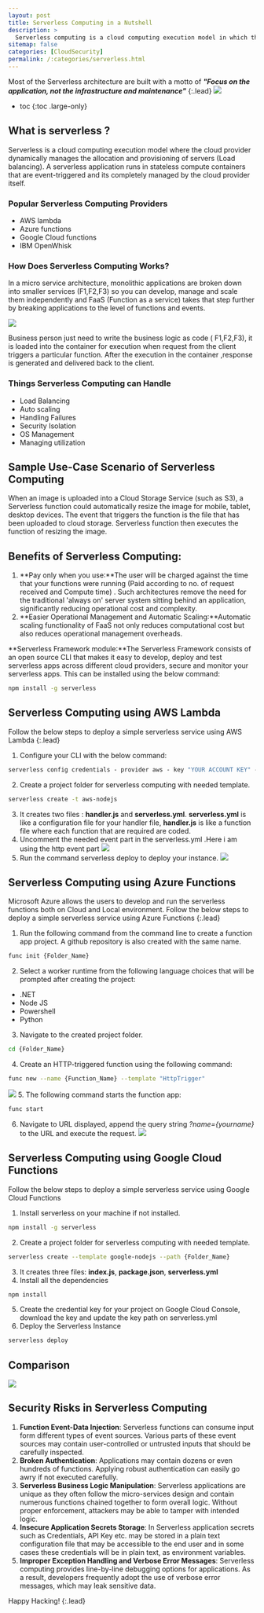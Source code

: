 ```yaml
---
layout: post
title: Serverless Computing in a Nutshell
description: >
  Serverless computing is a cloud computing execution model in which the cloud provider runs and manages the server. Read this blog for depeer insights, comparison of top cloud providers and security risks in serverless computing 
sitemap: false
categories: [CloudSecurity]
permalink: /:categories/serverless.html
---
```



Most of the Serverless architecture are built with a motto of ***"Focus on the application, not the infrastructure and maintenance"***
{:.lead}
![](https://r3dw0lfsec.github.io/assets/img/blog/cloudsecurity/serverlesscomputing/1.jpeg)

* toc
{:toc .large-only}

## What is serverless ?
Serverless is a cloud computing execution model where the cloud provider dynamically manages the allocation and provisioning of servers (Load balancing). A serverless application runs in stateless compute containers that are event-triggered and its completely managed by the cloud provider itself.

### Popular Serverless Computing Providers
* AWS lambda
* Azure functions
* Google Cloud functions
* IBM OpenWhisk

### How Does Serverless Computing Works?
In a micro service architecture, monolithic applications are broken down into smaller services (F1,F2,F3) so you can develop, manage and scale them independently and FaaS (Function as a service) takes that step further by breaking applications to the level of functions and events.

![](https://r3dw0lfsec.github.io/assets/img/blog/cloudsecurity/serverlesscomputing/2.png)

Business person just need to write the business logic as code ( F1,F2,F3), it is loaded into the container for execution when request from the client triggers a particular function. After the execution in the container ,response is generated and delivered back to the client.

### Things Serverless Computing can Handle
* Load Balancing
* Auto scaling
* Handling Failures
* Security Isolation
* OS Management
* Managing utilization

## Sample Use-Case Scenario of Serverless Computing
When an image is uploaded into a Cloud Storage Service (such as S3), a Serverless function could automatically resize the image for mobile, tablet, desktop devices. The event that triggers the function is the file that has been uploaded to cloud storage. Serverless function then executes the function of resizing the image.

## Benefits of Serverless Computing:

1. **Pay only when you use:**The user will be charged against the time that your functions were running (Paid according to no. of request received and Compute time) . Such architectures remove the need for the traditional 'always on' server system sitting behind an application, significantly reducing operational cost and complexity.
2. **Easier Operational Management and Automatic Scaling:**Automatic scaling functionality of FaaS not only reduces computational cost but also reduces operational management overheads.

**Serverless Framework module:**The Serverless Framework consists of an open source CLI that makes it easy to develop, deploy and test serverless apps across different cloud providers, secure and monitor your serverless apps. This can be installed using the below command:
```bash
npm install -g serverless
```

## Serverless Computing using AWS Lambda
Follow the below steps to deploy a simple serverless service using AWS Lambda
{:.lead}
1. Configure your CLI with the below command:
```bash
serverless config credentials - provider aws - key "YOUR ACCOUNT KEY" - secret " YOUR SECRET KEY"
```
2. Create a project folder for serverless computing with needed template.
```bash
serverless create -t aws-nodejs
```
3. It creates two files : **handler.js** and **serverless.yml**. **serverless.yml** is like a configuration file for your handler file, **handler.js** is like a function file where each function that are required are coded.
4. Uncomment the needed event part in the serverless.yml .Here i am using the http event part
![](https://r3dw0lfsec.github.io/assets/img/blog/cloudsecurity/serverlesscomputing/3.png)
5. Run the command serverless deploy to deploy your instance.
![](https://r3dw0lfsec.github.io/assets/img/blog/cloudsecurity/serverlesscomputing/4.png)

## Serverless Computing using Azure Functions
Microsoft Azure allows the users to develop and run the serverless functions both on Cloud and Local environment. 
Follow the below steps to deploy a simple serverless service using Azure Functions 
{:.lead}
1. Run the following command from the command line to create a function app project. A github repository is also created with the same name.
```bash
func init {Folder_Name}
```
2. Select a worker runtime from the following language choices that will be prompted after creating the project:
* .NET
* Node JS
* Powershell
* Python
3. Navigate to the created project folder.
```bash
cd {Folder_Name}
```
4. Create an HTTP-triggered function using the following command:
```bash
func new --name {Function_Name} --template "HttpTrigger"
```
![](https://r3dw0lfsec.github.io/assets/img/blog/cloudsecurity/serverlesscomputing/5.png)
5. The following command starts the function app:
```bash
func start
```
6. Navigate to URL displayed, append the query string *?name={yourname}* to the URL and execute the request.
![](https://r3dw0lfsec.github.io/assets/img/blog/cloudsecurity/serverlesscomputing/6.png)

## Serverless Computing using Google Cloud Functions
Follow the below steps to deploy a simple serverless service using Google Cloud Functions
1. Install serverless on your machine if not installed.
```bash
npm install -g serverless
```
2. Create a project folder for serverless computing with needed template.
```bash
serverless create --template google-nodejs --path {Folder_Name}
```
3. It creates three files: **index.js**, **package.json**, **serverless.yml**
4. Install all the dependencies
```bash
npm install
```
5. Create the credential key for your project on Google Cloud Console, download the key and update the key path on serverless.yml
6. Deploy the Serverless Instance
```bash
serverless deploy
```

## Comparison
![](https://r3dw0lfsec.github.io/assets/img/blog/cloudsecurity/serverlesscomputing/7.png)

## Security Risks in Serverless Computing
1. **Function Event-Data Injection**: Serverless functions can consume input form different types of event sources. Various parts of these event sources may contain user-controlled or untrusted inputs that should be carefully inspected.
2. **Broken Authentication**: Applications may contain dozens or even hundreds of functions. Applying robust authentication can easily go awry if not executed carefully.
3. **Serverless Business Logic Manipulation**: Serverless applications are unique as they often follow the micro-services design and contain numerous functions chained together to form overall logic. Without proper enforcement, attackers may be able to tamper with intended logic.
4. **Insecure Application  Secrets Storage**: In Serverless application secrets such as Credentials, API Key etc. may be stored in a plain text configuration file that may be accessible to the end user and in some cases these credentials will be in plain text, as environment variables.
5. **Improper Exception Handling and Verbose Error Messages**: Serverless computing provides line-by-line debugging options for applications. As a result, developers frequently adopt the use of verbose error messages, which may leak sensitive data.

Happy Hacking!
{:.lead}